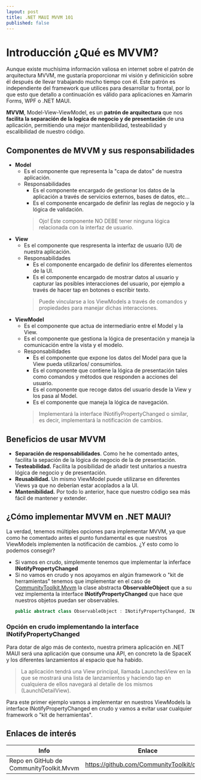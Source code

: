 ```yaml
---
layout: post
title: .NET MAUI MVVM 101
published: false
---
```


# Introducción ¿Qué es MVVM?

Aunque existe muchísima información valiosa en internet sobre el patrón de arquitectura MVVM, me gustaría proporcionar mi visión y definicición sobre él después de llevar trabajando mucho tiempo con él. Este patrón es independiente del framework que utilices para desarrollar tu frontal, por lo que esto que detallo a continuación es válido para aplicaciones en Xamarin Forms, WPF o .NET MAUI.

**MVVM**, Model-View-ViewModel, es un **patrón de arquitectura** que nos **facilita la separación de la logíca de negocio y de presentación** de una aplicación, permitiendo una mejor mantenibilidad, testeabilidad y escalibilidad de nuestro código.

## Componentes de MVVM y sus responsabilidades

  * **Model**
    * Es el componente que representa la "capa de datos" de nuestra aplicación.
    * Responsabilidades
      * Es el componente encargado de gestionar los datos de la aplicación a través de servicios externos, bases de datos, etc...
      * Es el componente encargado de definir las reglas de negocio y la lógica de validación.
      > Ojo! Este componente NO DEBE tener ninguna lógica relacionada con la interfaz de usuario.
  * **View**
    * Es el componente que respresenta la interfaz de usuario (UI) de nuestra aplicación.
    * Responsabilidades
      * Es el componente encargado de definir los diferentes elementos de la UI.
      * Es el componente encargado de mostrar datos al usuario y capturar las posibles interacciones del usuario, por ejemplo a través de hacer tap en botones o escribir texto.
      > Puede vincularse a los ViewModels a través de comandos y propiedades para manejar dichas interacciones.
  * **ViewModel**
    * Es el componente que actua de intermediario entre el Model y la View.
    * Es el componente que gestiona la lógica de presentación y maneja la comunicación entre la vista y el modelo.  
    * Responsabilidades
      * Es el componente que expone los datos del Model para que la View pueda utilizarlos/ consumirlos.
      * Es el componente que contiene la lógica de presentación tales como comandos y métodos que responden a acciones del usuario.
      * Es el componente que recoge datos del usuario desde la View y los pasa al Model.
      * Es el componente que maneja la lógica de navegación.
      > Implementará la interface INotifiyPropertyChanged o similar, es decir, implementará la notificación de cambios.

## Beneficios de usar MVVM

  * **Separación de responsabilidades**. Como he he comentado antes, facilita la sepación de la lógica de negocio de la de presentación.
  * **Testeabilidad.** Facilita la posibilidad de añadir test unitarios a nuestra lógica de negocio y de presentación.
  * **Reusabilidad.** Un mismo ViewModel puede utilizarse en diferentes Views ya que no deberían estar acoplados a la UI.
  * **Mantenibilidad.** Por todo lo anterior, hace que nuestro código sea más fácil de mantener y extender.

## ¿Cómo implementar MVVM en .NET MAUI?

La verdad, tenemos múltiples opciones para implementar MVVM, ya que como he comentado antes el punto fundamental es que nuestros ViewModels implementen la notificación de cambios. ¿Y esto como lo podemos consegir?

* Si vamos en crudo, simplemente tenemos que implementar la inferface **INotifyPropertyChanged**
* Si no vamos en crudo y nos apoyamos en algún framework o "kit de herramientas" tenemos que implementar en el caso de [CommunityToolkit.Mvvm](https://learn.microsoft.com/es-es/dotnet/communitytoolkit/mvvm/) la clase abstracta **ObservableObject** que a su vez implementa la interface **INotifyPropertyChanged** que hace que nuestros objetos puedan ser observables.
  ```csharp
  public abstract class ObservableObject : INotifyPropertyChanged, INotifyPropertyChanging
  ```
### Opción en crudo implementando la interface INotifyPropertyChanged

Para dotar de algo más de contexto, nuestra primera aplicación en .NET MAUI será una aplicación que consume una API, en concreto la de SpaceX y los diferentes lanzamientos al espacio que ha habido. 

> La aplicación tendrá una View principal, llamada LaunchesView en la que se mostrará una lista de lanzamientos y haciendo tap en cualquiera de ellos navegará al detalle de los mismos (LaunchDetailView).

Para este primer ejemplo vamos a implementar en nuestros ViewModels la interface INotifyPropertyChanged en crudo y vamos a evitar usar cualquier framework o "kit de herramientas".

## Enlaces de interés

| Info    | Enlace |
| -------- | ------- |
| Repo en GitHub de CommunityToolkit.Mvvm | https://github.com/CommunityToolkit/dotnet   |
